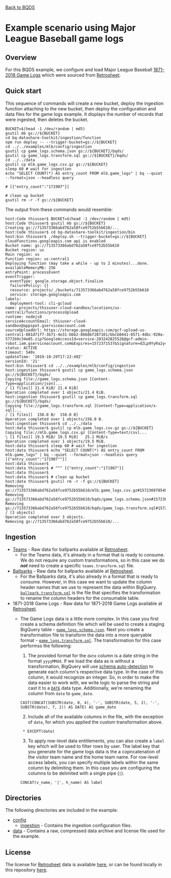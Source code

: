 [Back to BQDS](../../README.md)

# Example scenario using Major League Baseball game logs

## Overview
For this BQDS example, we configure and load Major League Baseball [1871-2018 Game Logs](https://www.retrosheet.org/gamelogs/gl1871_2018.zip) which were sourced from [Retrosheet](https://www.retrosheet.org/gamelogs/index.html).

## Quick start

This sequence of commands will create a new bucket, deploy the ingestion function attaching to the new bucket, then deploy the configuration and data files for the game logs example. It displays the number of records that were ingested, then deletes the bucket.

```
BUCKET=$(head -1 /dev/random | md5)
gsutil mb gs://${BUCKET}
cd bq-datashare-toolkit/ingestion/function
npm run deploy -- --trigger-bucket=gs://${BUCKET}
cd ../../examples/mlb/config/ingestion
gsutil cp game_logs.schema.json gs://${BUCKET}/bqds/
gsutil cp game_logs.transform.sql gs://${BUCKET}/bqds/
cd ../../data
gsutil cp mlb.game_logs.csv.gz gs://${BUCKET}
sleep 60 # wait for ingestion
echo "SELECT COUNT(*) AS entry_count FROM mlb.game_logs" | bq --quiet --format=json --headless query

# [{"entry_count":"171907"}]

# clean up bucket
gsutil rm -r -f gs://${BUCKET}

```

The output from these commands would resemble:

```
host:Code thisuser$ BUCKET=$(head -1 /dev/random | md5)
host:Code thisuser$ gsutil mb gs://${BUCKET}
Creating gs://713573366abd762a58fce9752b55b610/...
host:Code thisuser$ cd bq-datashare-toolkit/ingestion/bin
host:bin thisuser$ ./deploy.sh --trigger-bucket=gs://${BUCKET}
cloudfunctions.googleapis.com api is enabled
Bucket name: gs://713573366abd762a58fce9752b55b610
Bucket region: us
Main region: us
Function region: us-central1
Deploying function (may take a while - up to 2 minutes)...done.                       
availableMemoryMb: 256
entryPoint: processEvent
eventTrigger:
  eventType: google.storage.object.finalize
  failurePolicy: {}
  resource: projects/_/buckets/713573366abd762a58fce9752b55b610
  service: storage.googleapis.com
labels:
  deployment-tool: cli-gcloud
name: projects/thisuser-cloud-sandbox/locations/us-central1/functions/processUpload
runtime: nodejs8
serviceAccountEmail: thisuser-cloud-sandbox@appspot.gserviceaccount.com
sourceUploadUrl: https://storage.googleapis.com/gcf-upload-us-central1-081d71f7-3b71-4e31-bbb2-8668bf287101/bbcb0441-0571-4dbc-920a-5772b9c34e85.zip?GoogleAccessId=service-283242825526@gcf-admin-robot.iam.gserviceaccount.com&Expires=1572371537&Signature=dZLp9YyRa2y40pTFuz0%2BEgWR0oUKAC9CYFzFy2rfwyKpobnyo17RivMnXgkFhyw4izwHTdUy%2FSfg4jYXIjM6kt6GCGX%2FuTz2F4Mp0sNifUEZ5WueNGsVdHQ%2BWDuKAkiUd%2FrHfAxNWm3UrU%2BuR0MSZg2%2Baaz9hh5AzFEAGu9ixhm4rc3G5LNDp4kud8QCVz57Dtl5F7ZZSX3RRzVCPAkP7Fq7%2BYZLLsENDrEz4%2B04FDLiuPXddvkU9XpLZAahWlWKZL8T4Y6wJPhKuQHqY8RLR9jU1Vfkbp93%2BcMXcOPtue6eXOmVVKVhRYalXsoLUMTu2qutKgVkbTN8MBczKT9K2g%3D%3D
status: ACTIVE
timeout: 540s
updateTime: '2019-10-29T17:22:49Z'
versionId: '21'
host:bin thisuser$ cd ../../examples/mlb/config/ingestion
host:ingestion thisuser$ gsutil cp game_logs.schema.json gs://${BUCKET}/bqds/
Copying file://game_logs.schema.json [Content-Type=application/json]...
/ [1 files][ 21.4 KiB/ 21.4 KiB]                                                
Operation completed over 1 objects/21.4 KiB.                                     
host:ingestion thisuser$ gsutil cp game_logs.transform.sql gs://${BUCKET}/bqds/
Copying file://game_logs.transform.sql [Content-Type=application/x-sql]...
/ [1 files][  158.0 B/  158.0 B]                                                
Operation completed over 1 objects/158.0 B.                                      
host:ingestion thisuser$ cd ../../data
host:data thisuser$ gsutil cp mlb.game_logs.csv.gz gs://${BUCKET}
Copying file://mlb.game_logs.csv.gz [Content-Type=text/csv]...
\ [1 files][ 19.5 MiB/ 19.5 MiB]   25.1 MiB/s                                   
Operation completed over 1 objects/19.5 MiB.                                     
host:data thisuser$ sleep 60 # wait for ingestion
host:data thisuser$ echo "SELECT COUNT(*) AS entry_count FROM mlb.game_logs" | bq --quiet --format=json --headless query
[{"entry_count":"171907""}]
host:data thisuser$ 
host:data thisuser$ # ^^^ [{"entry_count":"171907"}]
host:data thisuser$ 
host:data thisuser$ # clean up bucket
host:data thisuser$ gsutil rm -r -f gs://${BUCKET}
Removing gs://713573366abd762a58fce9752b55b610/mlb.game_logs.csv.gz#1572369785409249...
Removing gs://713573366abd762a58fce9752b55b610/bqds/game_logs.schema.json#1572369771326950...
Removing gs://713573366abd762a58fce9752b55b610/bqds/game_logs.transform.sql#1572369772972359...
/ [3 objects]                                                                   
Operation completed over 3 objects.                                              
Removing gs://713573366abd762a58fce9752b55b610/...
```

## Ingestion
- [Teams](./data/mlb.teams.txt) - Raw data for ballparks available at [Retrosheet](https://www.retrosheet.org/TeamIDs.htm).
    - For the Teams data, it's already in a format that is ready to consume. We do not require any custom transformations, so in this case we do **_not_** need to create a specific `teams.transform.sql` file.
- [Ballparks](./data/mlb.ballpark.txt) - Raw data for ballparks available at [Retrosheet](https://www.retrosheet.org/parkcode.txt).
    - For the Ballparks data, it's also already in a format that is ready to consume. However, in this case we want to update the column header names that we use to represent the data within BigQuery. [`ballpark.transform.sql`](./config/ingestion/ballpark.transform.sql) is the file that specifies the transformation to rename the column headers for the consumable table.
- 1871-2018 Game Logs - Raw data for 1871-2018 Game Logs available at [Retrosheet](https://www.retrosheet.org/gamelogs/index.html).
    - The Game Logs data is a little more complex. In this case you first create a schema definition file which will be used to create a staging BigQuery table - [`game_logs.schema.json`](./config/ingestion/game_logs.schema.json). Next you create a transformation file to transform the data into a more queryable format - [`game_logs.transform.sql`](./config/ingestion/game_logs.transform.sql). The transformation for this case performss the following:
        1. The provided format for the `date` column is a date string in the format `yyyyMMdd`. If we load the data as is without a transformation, BigQuery will use [schema auto-detection](https://cloud.google.com/bigquery/docs/schema-detect) to generate each column's respective data type. In the case of this column, it would recognize an integer. So, in order to make the data easier to work with, we write logic to parse the string and cast it to a [`DATE`](https://cloud.google.com/bigquery/docs/reference/standard-sql/data-types#date-type) data type. Additionally, we're renaming the column from `date` to `game_date`.
        ```
        CAST(CONCAT(SUBSTR(date, 0, 4), '-', SUBSTR(date, 5, 2), '-', SUBSTR(date), 7, 2)) AS DATE) AS game_date
        ```
        2. Include all of the available columns in the file, with the exception of `date`, for which you applied the custom transformation above.
        ```
         * EXCEPT(date)
        ```
        3. To apply row-level data entitlements, you can also create a `label` key which will be used to filter rows by user. The label key that you generate for the game logs data is the a copncatenation of the visitor team name and the home team name. For row-level access labels, you can specify multiple labels within the same column by delimiting them. In this case you are configuring the columns to be delimited with a single pipe (`|`).

        ```
        CONCAT(v_name, '|', h_name) AS label
        ```

## Directories
The following directories are included in the example:
- [config](./config) 
    - [ingestion](./config/ingestion) - Contains the ingestion configuration files.
- [data](./data) - Contains a raw, compressed data archive and license file used for the example.

## License
The license for [Retrosheet](https://www.retrosheet.org) data is available [here](https://www.retrosheet.org/notice.txt), or can be found locally in this repository [here](./data/RETROSHEET_LICENSE.txt).
